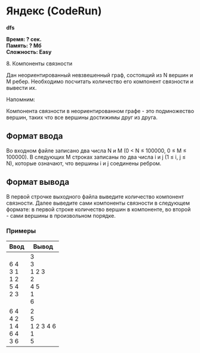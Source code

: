 <h1 class="title">Яндекс (CodeRun)</h1>
<p><b>dfs</b></p>
<p><b>Время: ? сек.<br>Память: ? Мб<br>Сложность: Easy</b></p>
<p>8. Компоненты связности</p>
<p>Дан неориентированный невзвешенный граф, состоящий из N вершин и M ребер. Необходимо посчитать количество его компонент связности и вывести их.</p>
<p>Напомним:</p>
<p>Компонента связности в неориентированном графе - это подмножество вершин, таких что все вершины достижимы друг из друга.</p>

<h2>Формат ввода</h2>
<p>Во входном файле записано два числа N и M (0 < N ≤ 100000, 0 ≤ M ≤ 100000). В следующих M строках записаны по два числа i и j (1 ≤ i, j ≤ N), которые означают, что вершины i и j соединены ребром.</p>

<h2>Формат вывода</h2>
<p>В первой строчке выходного файла выведите количество компонент связности. Далее выведите сами компоненты связности в следующем формате: в первой строке количество вершин в компоненте, во второй - сами вершины в произвольном порядке.</p>

<h3>Примеры</h3>
<table class="sample-tests">
  <thead>
     <tr>
        <th>Ввод</th>
        <th>Вывод</th>
     </tr>
  </thead>
  <tbody> 
     <tr>
        <td>6 4
        <br>3 1
        <br>1 2
        <br>5 4
        <br>2 3</td>
        <td>3
        <br>3
        <br>1 2 3
        <br>2
        <br>4 5
        <br>1
        <br>6</td>
     </tr>
     <tr>
        <td>6 4
        <br>4 2
        <br>1 4
        <br>6 4
        <br>3 6</td>
        <td>2
        <br>5
        <br>1 2 3 4 6
        <br>1
        <br>5</td>
     </tr>

  </tbody>
</table>

